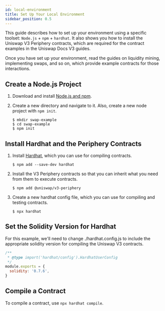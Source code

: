 ```yaml
---
id: local-environment
title: Set Up Your Local Environment
sidebar_position: 0.5
---
```


This guide describes how to set up your environment using a specific toolset: `Node.js` + `npm` + `hardhat`. It also shows you how to install the Uniswap V3 Periphery contracts, which are required for the contract examples in the Uniswap Docs V3 guides.

Once you have set up your environment, read the guides on liquidity mining, implementing swaps, and so on, which provide example contracts for those interactions.

## Create a Node.js Project

1. Download and install [Node.js and npm](https://docs.npmjs.com/downloading-and-installing-node-js-and-npm).

2. Create a new directory and navigate to it. Also, create a new node project with `npm init`.

   ```
   $ mkdir swap-example
   $ cd swap-example
   $ npm init
   ```

## Install Hardhat and the Periphery Contracts

1. Install [Hardhat](https://hardhat.org/), which you can use for compiling contracts.

   ```
   $ npm add --save-dev hardhat
   ```

2. Install the V3 Periphery contracts so that you can inherit what you need from them to execute contracts.

   ```
   $ npm add @uniswap/v3-periphery
   ```

3. Create a new hardhat config file, which you can use for compiling and testing contracts.

   ```
   $ npx hardhat
   ```

## Set the Solidity Version for Hardhat

For this example, we'll need to change ./hardhat.config.js to include the appropriate solidity version for compiling the Uniswap V3 contracts.

```js
/**
 * @type import('hardhat/config').HardhatUserConfig
 */
module.exports = {
  solidity: '0.7.6',
}
```

## Compile a Contract

To compile a contract, use `npx hardhat compile`.
